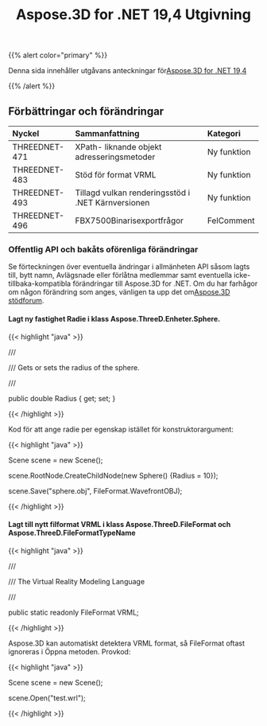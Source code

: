﻿---
title: Aspose.3D for .NET 19,4 Utgivning
type: docs
weight: 90
url: /sv/net/aspose-3d-for-net-19-4-release-notes/
---
{{% alert color="primary" %}} 

Denna sida innehåller utgåvans anteckningar för[Aspose.3D for .NET 19,4](https://www.nuget.org/packages/Aspose.3D/19.4.0)

{{% /alert %}} 
## **Förbättringar och förändringar**

|**Nyckel**|**Sammanfattning**|**Kategori**|
|:- |:- |:- |
|THREEDNET-471|XPath- liknande objekt adresseringsmetoder|Ny funktion|
|THREEDNET-483|Stöd för format VRML|Ny funktion|
|THREEDNET-493|Tillagd vulkan renderingsstöd i .NET Kärnversionen|Ny funktion|
|THREEDNET-496|FBX7500Binarisexportfrågor|FelComment|
### **Offentlig API och bakåts oförenliga förändringar**
Se förteckningen över eventuella ändringar i allmänheten API såsom lagts till, bytt namn, Avlägsnade eller förlåtna medlemmar samt eventuella icke-tillbaka-kompatibla förändringar till Aspose.3D for .NET. Om du har farhågor om någon förändring som anges, vänligen ta upp det om[Aspose.3D stödforum](https://forum.aspose.com/c/3d).
#### **Lagt ny fastighet Radie i klass Aspose.ThreeD.Enheter.Sphere.**
{{< highlight "java" >}}

 /// <summary>

/// Gets or sets the radius of the sphere.

/// </summary>

public double Radius { get; set; }

{{< /highlight >}}

Kod för att ange radie per egenskap istället för konstruktorargument:

{{< highlight "java" >}}

 Scene scene = new Scene();

scene.RootNode.CreateChildNode(new Sphere() {Radius = 10});

scene.Save("sphere.obj", FileFormat.WavefrontOBJ);

{{< /highlight >}}
#### **Lagt till nytt filformat VRML i klass Aspose.ThreeD.FileFormat och Aspose.ThreeD.FileFormatTypeName**
{{< highlight "java" >}}

 /// <summary>

/// The Virtual Reality Modeling Language

/// </summary>

public static readonly FileFormat VRML;

{{< /highlight >}}

Aspose.3D kan automatiskt detektera VRML format, så FileFormat oftast ignoreras i Öppna metoden. Provkod:

{{< highlight "java" >}}

 Scene scene = new Scene();

scene.Open("test.wrl");

{{< /highlight >}}
